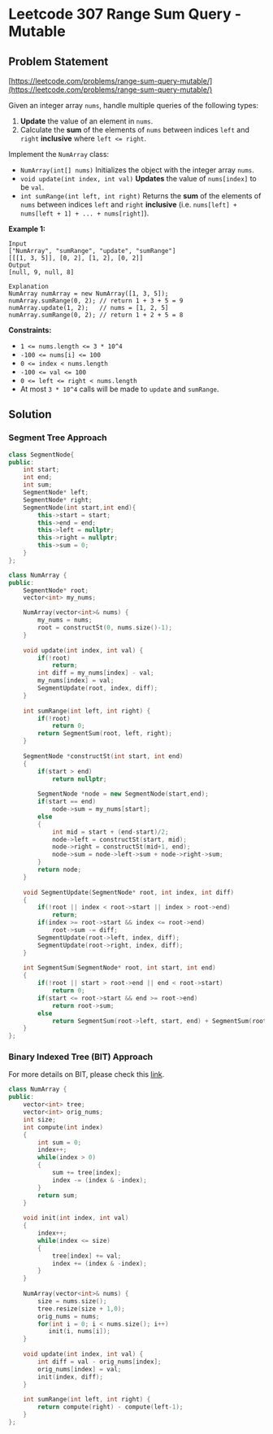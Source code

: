 # Leetcode 307 Range Sum Query - Mutable

## Problem Statement

[https://leetcode.com/problems/range-sum-query-mutable/](https://leetcode.com/problems/range-sum-query-mutable/)

Given an integer array `nums`, handle multiple queries of the following types:

1. **Update** the value of an element in `nums`.
2. Calculate the **sum** of the elements of `nums` between indices `left` and `right` **inclusive** where `left <= right`.

Implement the `NumArray` class:

* `NumArray(int[] nums)` Initializes the object with the integer array `nums`.
* `void update(int index, int val)` **Updates** the value of `nums[index]` to be `val`.
* `int sumRange(int left, int right)` Returns the **sum** of the elements of `nums` between indices `left` and `right` **inclusive** \(i.e. `nums[left] + nums[left + 1] + ... + nums[right]`\).

**Example 1:**

```text
Input
["NumArray", "sumRange", "update", "sumRange"]
[[[1, 3, 5]], [0, 2], [1, 2], [0, 2]]
Output
[null, 9, null, 8]

Explanation
NumArray numArray = new NumArray([1, 3, 5]);
numArray.sumRange(0, 2); // return 1 + 3 + 5 = 9
numArray.update(1, 2);   // nums = [1, 2, 5]
numArray.sumRange(0, 2); // return 1 + 2 + 5 = 8
```

**Constraints:**

* `1 <= nums.length <= 3 * 10^4`
* `-100 <= nums[i] <= 100`
* `0 <= index < nums.length`
* `-100 <= val <= 100`
* `0 <= left <= right < nums.length`
* At most `3 * 10^4` calls will be made to `update` and `sumRange`.

## Solution

### Segment Tree Approach

```cpp
class SegmentNode{
public:
    int start;
    int end;
    int sum;
    SegmentNode* left;
    SegmentNode* right;
    SegmentNode(int start,int end){
        this->start = start;
        this->end = end;
        this->left = nullptr;
        this->right = nullptr;
        this->sum = 0;
    }
};

class NumArray {
public:
    SegmentNode* root;
    vector<int> my_nums;

    NumArray(vector<int>& nums) {
        my_nums = nums;
        root = constructSt(0, nums.size()-1);
    }
    
    void update(int index, int val) {
        if(!root)
            return;
        int diff = my_nums[index] - val;
        my_nums[index] = val;
        SegmentUpdate(root, index, diff);
    }
    
    int sumRange(int left, int right) {
        if(!root)
            return 0;
        return SegmentSum(root, left, right);
    }
    
    SegmentNode *constructSt(int start, int end)
    {
        if(start > end)
            return nullptr;
        
        SegmentNode *node = new SegmentNode(start,end);
        if(start == end)
            node->sum = my_nums[start];
        else
        {
            int mid = start + (end-start)/2;
            node->left = constructSt(start, mid);
            node->right = constructSt(mid+1, end);
            node->sum = node->left->sum + node->right->sum;
        }
        return node;
    }
    
    void SegmentUpdate(SegmentNode* root, int index, int diff)
    {
        if(!root || index < root->start || index > root->end)
            return;
        if(index >= root->start && index <= root->end)
            root->sum -= diff;
        SegmentUpdate(root->left, index, diff);
        SegmentUpdate(root->right, index, diff);
    }
    
    int SegmentSum(SegmentNode* root, int start, int end)
    {
        if(!root || start > root->end || end < root->start)
            return 0;
        if(start <= root->start && end >= root->end)
            return root->sum;
        else
            return SegmentSum(root->left, start, end) + SegmentSum(root->right, start, end);
    }
};
```

### Binary Indexed Tree \(BIT\) Approach

For more details on BIT, please check this [link](https://www.topcoder.com/thrive/articles/Binary%20Indexed%20Trees).

```cpp
class NumArray {
public:
    vector<int> tree;
    vector<int> orig_nums;
    int size;
    int compute(int index)
    {
        int sum = 0;
        index++;
        while(index > 0)
        {
            sum += tree[index];
            index -= (index & -index);
        }
        return sum;
    }
    
    void init(int index, int val)
    {
        index++;
        while(index <= size)
        {
            tree[index] += val;
            index += (index & -index);
        }
    }
    
    NumArray(vector<int>& nums) {
        size = nums.size();
        tree.resize(size + 1,0);
        orig_nums = nums;
        for(int i = 0; i < nums.size(); i++)
           init(i, nums[i]);
    }
    
    void update(int index, int val) {
        int diff = val - orig_nums[index];
        orig_nums[index] = val;
        init(index, diff);
    }
    
    int sumRange(int left, int right) {
        return compute(right) - compute(left-1);
    }
};
```

